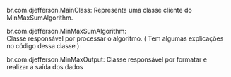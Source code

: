 br.com.djefferson.MainClass: 
	Representa uma classe cliente do MinMaxSumAlgorithm.

br.com.djefferson.MinMaxSumAlgorithm:  
	Classe responsável por processar o algoritmo. ( Tem algumas explicações no código dessa classe )

br.com.djefferson.MinMaxOutput: 
	Classe responsável por formatar e realizar a saída dos dados
